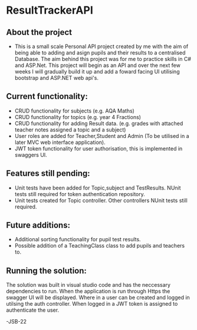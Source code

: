 # ResultTrackerAPI

## About the project
- This is a small scale Personal API project created by me with the aim of being able to adding and asign pupils and their results to a centralised Database. The aim behind this project was for me to practice skills in C# and ASP.Net. This project will begin as an API and over the next few weeks I will gradually build it up and add a foward facing UI utilising bootstrap and ASP.NET web api's. 

## Current functionality: 
- CRUD functionality for subjects (e.g. AQA Maths)
- CRUD functionality for topics (e.g. year 4 Fractions) 
- CRUD functionality for adding Result data. (e.g. grades with attached teacher notes assigned a topic and a subject)
- User roles are added for Teacher,Student and Admin (To be utilised in a later MVC web interface application).
- JWT token functionality for user authorisation, this is implemented in swaggers UI. 

## Features still pending: 
- Unit tests have been added for Topic,subject and TestResults. NUnit tests still required for token authentication repository.
- Unit tests created for Topic controller. Other controllers NUnit tests still required.

## Future additions:
- Additional sorting functionality for pupil test results.
- Possible addition of a TeachingClass class to add pupils and teachers to.

## Running the solution:  
The solution was built in visual studio code and has the neccessary dependencies to run. When the application is run through Https the swagger UI will be displayed. Where in a user can be created and logged in utilsing the auth controller. When logged in a JWT token is assigned to authenticate the user.

-JSB-22
